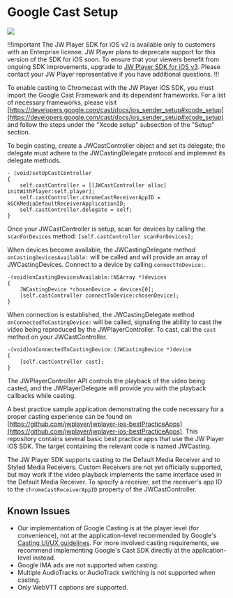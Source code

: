 # Google Cast Setup

<img src="https://img.shields.io/badge/%20-iOS%20v2%20DEPRECATED-FFBA43.svg?logo=apple">

!!!important
The JW Player SDK for iOS v2 is available only to customers with an Enterprise license. JW Player plans to deprecate support for this version of the SDK for iOS soon. To ensure that your viewers benefit from ongoing SDK improvements, upgrade to [JW Player SDK for iOS v3](https://developer.jwplayer.com/sdk/ios/docs/developer-guide/). Please contact your JW Player representative if you have additional questions.
!!!

To enable casting to Chromecast with the JW Player iOS SDK, you must import the Google Cast Framework and its dependent frameworks. For a list of necessary frameworks, please visit [https://developers.google.com/cast/docs/ios_sender_setup#xcode_setup](https://developers.google.com/cast/docs/ios_sender_setup#xcode_setup) and follow the steps under the "Xcode setup" subsection of the "Setup" section.

To begin casting, create a JWCastController object and set its delegate; the delegate must adhere to the JWCastingDelegate protocol and implement its delegate methods.

    - (void)setUpCastController
    {
        self.castController = [[JWCastController alloc] initWithPlayer:self.player];
        self.castController.chromeCastReceiverAppID = kGCKMediaDefaultReceiverApplicationID;
        self.castController.delegate = self;
    }

Once your JWCastController is setup, scan for devices by calling the `scanForDevices` method:
    `[self.castController scanForDevices];`

When devices become available, the JWCastingDelegate method `onCastingDevicesAvailable:` will be called and will provide an array of JWCastingDevices. Connect to a device by calling `connectToDevice:`.

    -(void)onCastingDevicesAvailable:(NSArray *)devices
    {
        JWCastingDevice *chosenDevice = devices[0];
        [self.castController connectToDevice:chosenDevice];
    }

When connection is established, the JWCastingDelegate method `onConnectedToCastingDevice:` will be called, signaling the ability to cast the video being reproduced by the JWPlayerController. To cast, call the `cast` method on your JWCastController.

    -(void)onConnectedToCastingDevice:(JWCastingDevice *)device
    {
        [self.castController cast];
    }

The JWPlayerController API controls the playback of the video being casted, and the JWPlayerDelegate will provide you with the playback callbacks while casting.

A best practice sample application demonstrating the code necessary for a proper casting experience can be found on [https://github.com/jwplayer/jwplayer-ios-bestPracticeApps](https://github.com/jwplayer/jwplayer-ios-bestPracticeApps). This repository contains several basic best practice apps that use the JW Player iOS SDK. The target containing the relevant code is named JWCasting. 

The JW Player SDK supports casting to the Default Media Receiver and to Styled Media Receivers. Custom Receivers are not yet officially supported, but may work if the video playback implements the same interface used in the Default Media Receiver. To specify a receiver, set the receiver's app ID to the `chromeCastReceiverAppID` property of the JWCastController.

## Known Issues
* Our implementation of Google Casting is at the player level (for convenience), not at the application-level recommended by Google's [Casting UI/UX guidelines](https://developers.google.com/cast/docs/ux_guidelines). For more involved casting requirements, we recommend implementing Google's Cast SDK directly at the application-level instead.
* Google IMA ads are not supported when casting.
* Multiple AudioTracks or AudioTrack switching is not supported when casting.
* Only WebVTT captions are supported.
